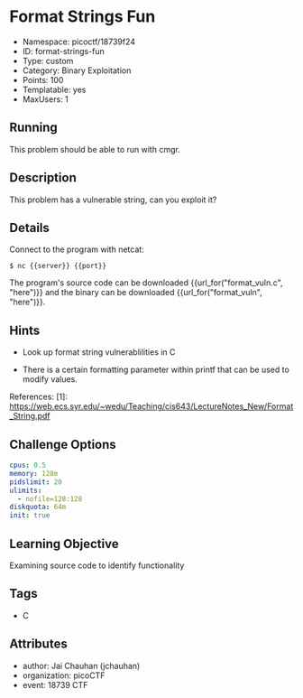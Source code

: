 # Format Strings Fun

- Namespace: picoctf/18739f24
- ID: format-strings-fun
- Type: custom
- Category: Binary Exploitation
- Points: 100
- Templatable: yes
- MaxUsers: 1

## Running

This problem should be able to run with cmgr.

## Description

This problem has a vulnerable string, can you exploit it?

## Details

Connect to the program with netcat:

`$ nc {{server}} {{port}}`

The program's source code can be downloaded {{url_for("format_vuln.c", "here")}} and the binary can be downloaded {{url_for("format_vuln", "here")}}.

## Hints

- Look up format string vulnerablilities in C

- There is a certain formatting parameter within printf that can be used to modify values.



References:
[1]: https://web.ecs.syr.edu/~wedu/Teaching/cis643/LectureNotes_New/Format_String.pdf

## Challenge Options

```yaml
cpus: 0.5
memory: 128m
pidslimit: 20
ulimits:
  - nofile=128:128
diskquota: 64m
init: true
```

## Learning Objective

Examining source code to identify functionality

## Tags

- C

## Attributes

- author: Jai Chauhan (jchauhan)
- organization: picoCTF
- event: 18739 CTF

